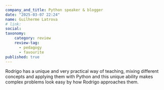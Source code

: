 ```yaml
---
company_and_title: Python speaker & blogger
date: "2025-03-07 22:24"
name: Guilherme Latrova
# link:
social: 
taxonomy:
    category: review
    review-tag:
      - pedagogy
      - favourite
published: true
---
```


Rodrigo has a unique and very practical way of teaching, mixing different concepts and applying them with Python and this unique ability makes complex problems look easy by how Rodrigo approaches them.
